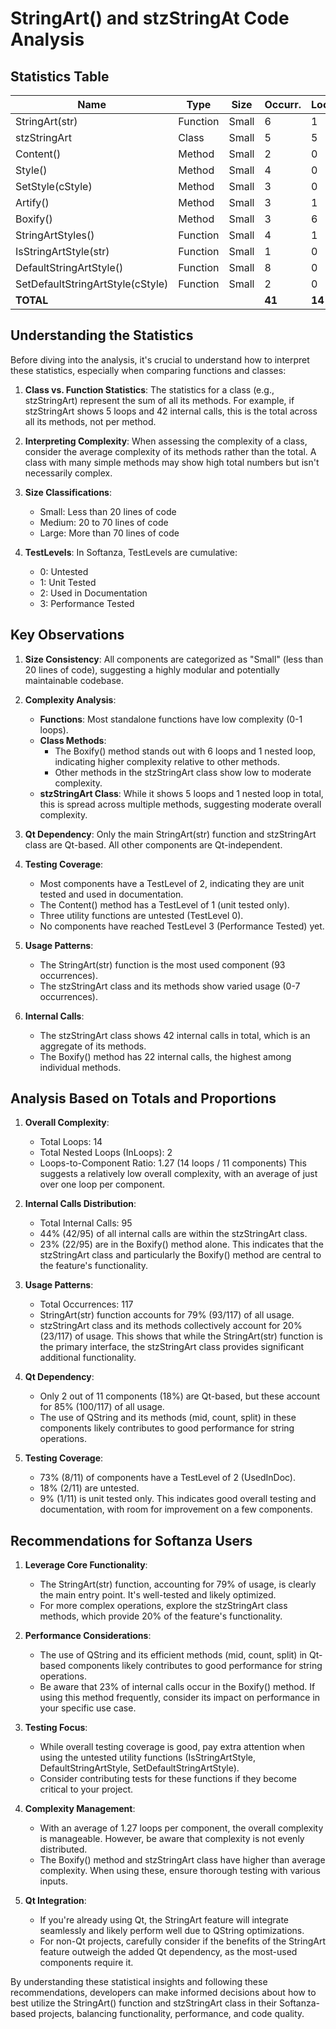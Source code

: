# StringArt() and stzStringAt Code Analysis

## Statistics Table

| Name | Type | Size | Occurr. | Loops | InLoops | InCalls | QtBased | TestLevel | Occurr. |
|------|------|------|---------|-------|---------|---------|---------|-----------|---------|
| StringArt(str) | Function | Small | 6 | 1 | 0 | 4 | YES | 2 | 93 |
| stzStringArt | Class | Small | 5 | 5 | 1 | 42 | YES | 2 | 7 |
| Content() | Method | Small| 2 | 0 | 0 | 0 | NO | 1 | 0 |
| Style() | Method | Small | 4 | 0 | 0 | 0 | NO | 2 | 6 |
| SetStyle(cStyle) | Method | Small | 3 | 0 | 0 | 10 | NO | 2 | 4 |
| Artify() | Method | Small | 3 | 1 | 0 | 8 | NO | 2 | 2 |
| Boxify() | Method | Small | 3 | 6 | 1 | 22 | NO | 2 | 4 |
| StringArtStyles() | Function | Small | 4 | 1 | 0 | 2 | NO | 2 | 1 |
| IsStringArtStyle(str) | Function | Small | 1 | 0 | 0 | 2 | NO | 0 | 0 |
| DefaultStringArtStyle() | Function | Small | 8 | 0 | 0 | 0 | NO | 0 | 0 |
| SetDefaultStringArtStyle(cStyle) | Function | Small | 2 | 0 | 0 | 5 | NO | 0 | 0 |
| **TOTAL** | | | **41** | **14** | **2** | **95** | | | **117** |


## Understanding the Statistics

Before diving into the analysis, it's crucial to understand how to interpret these statistics, especially when comparing functions and classes:

1. **Class vs. Function Statistics**: The statistics for a class (e.g., stzStringArt) represent the sum of all its methods. For example, if stzStringArt shows 5 loops and 42 internal calls, this is the total across all its methods, not per method.

2. **Interpreting Complexity**: When assessing the complexity of a class, consider the average complexity of its methods rather than the total. A class with many simple methods may show high total numbers but isn't necessarily complex.

3. **Size Classifications**: 
   - Small: Less than 20 lines of code
   - Medium: 20 to 70 lines of code
   - Large: More than 70 lines of code

4. **TestLevels**: In Softanza, TestLevels are cumulative:
   - 0: Untested
   - 1: Unit Tested
   - 2: Used in Documentation
   - 3: Performance Tested

## Key Observations

1. **Size Consistency**: All components are categorized as "Small" (less than 20 lines of code), suggesting a highly modular and potentially maintainable codebase.

2. **Complexity Analysis**:
   - **Functions**: Most standalone functions have low complexity (0-1 loops).
   - **Class Methods**: 
     - The Boxify() method stands out with 6 loops and 1 nested loop, indicating higher complexity relative to other methods.
     - Other methods in the stzStringArt class show low to moderate complexity.
   - **stzStringArt Class**: While it shows 5 loops and 1 nested loop in total, this is spread across multiple methods, suggesting moderate overall complexity.

3. **Qt Dependency**: Only the main StringArt(str) function and stzStringArt class are Qt-based. All other components are Qt-independent.

4. **Testing Coverage**:
   - Most components have a TestLevel of 2, indicating they are unit tested and used in documentation.
   - The Content() method has a TestLevel of 1 (unit tested only).
   - Three utility functions are untested (TestLevel 0).
   - No components have reached TestLevel 3 (Performance Tested) yet.

5. **Usage Patterns**:
   - The StringArt(str) function is the most used component (93 occurrences).
   - The stzStringArt class and its methods show varied usage (0-7 occurrences).

6. **Internal Calls**:
   - The stzStringArt class shows 42 internal calls in total, which is an aggregate of its methods.
   - The Boxify() method has 22 internal calls, the highest among individual methods.


## Analysis Based on Totals and Proportions

1. **Overall Complexity**:
   - Total Loops: 14
   - Total Nested Loops (InLoops): 2
   - Loops-to-Component Ratio: 1.27 (14 loops / 11 components)
   This suggests a relatively low overall complexity, with an average of just over one loop per component.

2. **Internal Calls Distribution**:
   - Total Internal Calls: 95
   - 44% (42/95) of all internal calls are within the stzStringArt class.
   - 23% (22/95) are in the Boxify() method alone.
   This indicates that the stzStringArt class and particularly the Boxify() method are central to the feature's functionality.

3. **Usage Patterns**:
   - Total Occurrences: 117
   - StringArt(str) function accounts for 79% (93/117) of all usage.
   - stzStringArt class and its methods collectively account for 20% (23/117) of usage.
   This shows that while the StringArt(str) function is the primary interface, the stzStringArt class provides significant additional functionality.

4. **Qt Dependency**:
   - Only 2 out of 11 components (18%) are Qt-based, but these account for 85% (100/117) of all usage.
   - The use of QString and its methods (mid, count, split) in these components likely contributes to good performance for string operations.

5. **Testing Coverage**:
   - 73% (8/11) of components have a TestLevel of 2 (UsedInDoc).
   - 18% (2/11) are untested.
   - 9% (1/11) is unit tested only.
   This indicates good overall testing and documentation, with room for improvement on a few components.


## Recommendations for Softanza Users

1. **Leverage Core Functionality**:
   - The StringArt(str) function, accounting for 79% of usage, is clearly the main entry point. It's well-tested and likely optimized.
   - For more complex operations, explore the stzStringArt class methods, which provide 20% of the feature's functionality.

2. **Performance Considerations**:
   - The use of QString and its efficient methods (mid, count, split) in Qt-based components likely contributes to good performance for string operations.
   - Be aware that 23% of internal calls occur in the Boxify() method. If using this method frequently, consider its impact on performance in your specific use case.

3. **Testing Focus**:
   - While overall testing coverage is good, pay extra attention when using the untested utility functions (IsStringArtStyle, DefaultStringArtStyle, SetDefaultStringArtStyle).
   - Consider contributing tests for these functions if they become critical to your project.

4. **Complexity Management**:
   - With an average of 1.27 loops per component, the overall complexity is manageable. However, be aware that complexity is not evenly distributed.
   - The Boxify() method and stzStringArt class have higher than average complexity. When using these, ensure thorough testing with various inputs.

5. **Qt Integration**:
   - If you're already using Qt, the StringArt feature will integrate seamlessly and likely perform well due to QString optimizations.
   - For non-Qt projects, carefully consider if the benefits of the StringArt feature outweigh the added Qt dependency, as the most-used components require it.

By understanding these statistical insights and following these recommendations, developers can make informed decisions about how to best utilize the StringArt() function and stzStringArt class in their Softanza-based projects, balancing functionality, performance, and code quality.